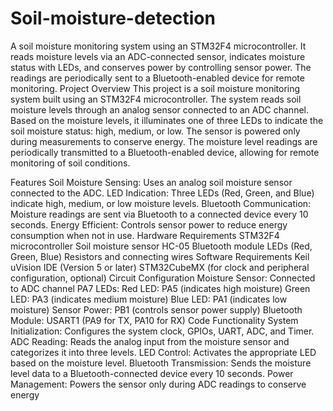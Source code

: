 # Soil-moisture-detection
A soil moisture monitoring system using an STM32F4 microcontroller. It reads moisture levels via an ADC-connected sensor, indicates moisture status with LEDs, and conserves power by controlling sensor power. The readings are periodically sent to a Bluetooth-enabled device for remote monitoring.
Project Overview
This project is a soil moisture monitoring system built using an STM32F4 microcontroller. The system reads soil moisture levels through an analog sensor connected to an ADC channel. Based on the moisture levels, it illuminates one of three LEDs to indicate the soil moisture status: high, medium, or low. The sensor is powered only during measurements to conserve energy. The moisture level readings are periodically transmitted to a Bluetooth-enabled device, allowing for remote monitoring of soil conditions.

Features
Soil Moisture Sensing: Uses an analog soil moisture sensor connected to the ADC.
LED Indication: Three LEDs (Red, Green, and Blue) indicate high, medium, or low moisture levels.
Bluetooth Communication: Moisture readings are sent via Bluetooth to a connected device every 10 seconds.
Energy Efficient: Controls sensor power to reduce energy consumption when not in use.
Hardware Requirements
STM32F4 microcontroller
Soil moisture sensor
HC-05 Bluetooth module
LEDs (Red, Green, Blue)
Resistors and connecting wires
Software Requirements
Keil uVision IDE (Version 5 or later)
STM32CubeMX (for clock and peripheral configuration, optional)
Circuit Configuration
Moisture Sensor: Connected to ADC channel PA7
LEDs:
Red LED: PA5 (indicates high moisture)
Green LED: PA3 (indicates medium moisture)
Blue LED: PA1 (indicates low moisture)
Sensor Power: PB1 (controls sensor power supply)
Bluetooth Module: USART1 (PA9 for TX, PA10 for RX)
Code Functionality
System Initialization: Configures the system clock, GPIOs, UART, ADC, and Timer.
ADC Reading: Reads the analog input from the moisture sensor and categorizes it into three levels.
LED Control: Activates the appropriate LED based on the moisture level.
Bluetooth Transmission: Sends the moisture level data to a Bluetooth-connected device every 10 seconds.
Power Management: Powers the sensor only during ADC readings to conserve energy
